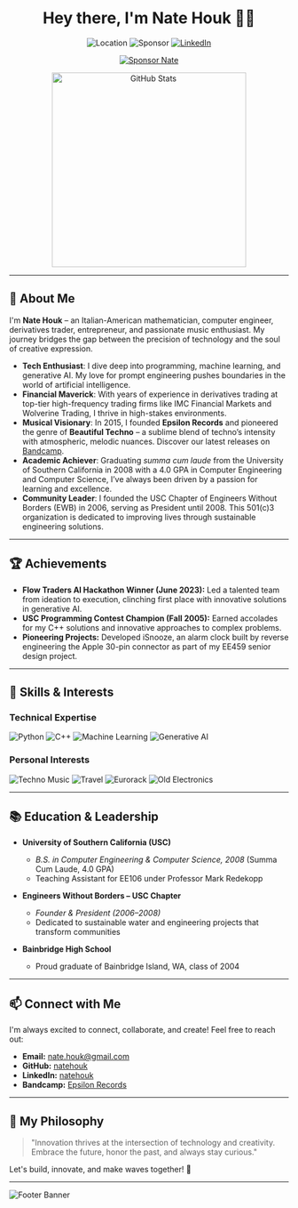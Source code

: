 <h1 align="center">
  Hey there, I'm Nate Houk 👨‍💻
</h1>

<p align="center">
  <img alt="Location" src="https://img.shields.io/badge/Location-Amsterdam%20%2F%20Netherlands-30363D?style=for-the-badge&logo=google-maps&logoColor=white" />
  <img alt="Sponsor" src="https://img.shields.io/badge/Sponsor-GitHub_Sponsors-30363D?style=for-the-badge&logo=GitHub-Sponsors&logoColor=white" />
  <a href="https://www.linkedin.com/in/natehouk/">
    <img alt="LinkedIn" src="https://img.shields.io/badge/LinkedIn-Connect-0A66C2?style=for-the-badge&logo=linkedin&logoColor=white" />
  </a>
</p>

<p align="center">
  <a href="https://github.com/sponsors/natehouk"><img alt="Sponsor Nate" src="https://img.shields.io/badge/Sponsor%20Nate-Yes-30363D?style=for-the-badge&logo=GitHub-Sponsors&logoColor=white" /></a>
</p>

<p align="center">
  <a href="https://github.com/natehouk">
    <img alt="GitHub Stats" src="https://github-readme-stats.vercel.app/api?username=natehouk&show_icons=true&count_private=true&theme=dark&hide_border=true" width="350">
  </a>
</p>

---

## 🚀 About Me

I'm **Nate Houk** – an Italian-American mathematician, computer engineer, derivatives trader, entrepreneur, and passionate music enthusiast. My journey bridges the gap between the precision of technology and the soul of creative expression.

- **Tech Enthusiast**: I dive deep into programming, machine learning, and generative AI. My love for prompt engineering pushes boundaries in the world of artificial intelligence.
- **Financial Maverick**: With years of experience in derivatives trading at top-tier high-frequency trading firms like IMC Financial Markets and Wolverine Trading, I thrive in high-stakes environments.
- **Musical Visionary**: In 2015, I founded **Epsilon Records** and pioneered the genre of **Beautiful Techno** – a sublime blend of techno’s intensity with atmospheric, melodic nuances. Discover our latest releases on [Bandcamp](https://epsilonrecords.bandcamp.com).
- **Academic Achiever**: Graduating *summa cum laude* from the University of Southern California in 2008 with a 4.0 GPA in Computer Engineering and Computer Science, I’ve always been driven by a passion for learning and excellence.
- **Community Leader**: I founded the USC Chapter of Engineers Without Borders (EWB) in 2006, serving as President until 2008. This 501(c)3 organization is dedicated to improving lives through sustainable engineering solutions.

---

## 🏆 Achievements

- **Flow Traders AI Hackathon Winner (June 2023):** Led a talented team from ideation to execution, clinching first place with innovative solutions in generative AI.
- **USC Programming Contest Champion (Fall 2005):** Earned accolades for my C++ solutions and innovative approaches to complex problems.
- **Pioneering Projects:** Developed iSnooze, an alarm clock built by reverse engineering the Apple 30-pin connector as part of my EE459 senior design project.

---

## 🔧 Skills & Interests

### Technical Expertise
![Python](https://img.shields.io/badge/Python-3670A0?style=for-the-badge&logo=python&logoColor=ffdd54)
![C++](https://img.shields.io/badge/C++-00599C?style=for-the-badge&logo=c%2B%2B&logoColor=white)
![Machine Learning](https://img.shields.io/badge/Machine%20Learning-FF6F00?style=for-the-badge&logo=TensorFlow&logoColor=white)
![Generative AI](https://img.shields.io/badge/Generative%20AI-30363D?style=for-the-badge&logo=openai&logoColor=white)

### Personal Interests
![Techno Music](https://img.shields.io/badge/Techno-Music-FF2D55?style=for-the-badge&logo=soundcloud&logoColor=white)
![Travel](https://img.shields.io/badge/Travel-Adventure-4CAF50?style=for-the-badge&logo=google-maps&logoColor=white)
![Eurorack](https://img.shields.io/badge/Eurorack-Synths-9C27B0?style=for-the-badge&logo=music&logoColor=white)
![Old Electronics](https://img.shields.io/badge/Retro-Electronics-607D8B?style=for-the-badge&logo=android&logoColor=white)

---

## 📚 Education & Leadership

- **University of Southern California (USC)**
  - *B.S. in Computer Engineering & Computer Science, 2008* (Summa Cum Laude, 4.0 GPA)
  - Teaching Assistant for EE106 under Professor Mark Redekopp

- **Engineers Without Borders – USC Chapter**
  - *Founder & President (2006–2008)*
  - Dedicated to sustainable water and engineering projects that transform communities

- **Bainbridge High School**
  - Proud graduate of Bainbridge Island, WA, class of 2004

---

## 📫 Connect with Me

I'm always excited to connect, collaborate, and create! Feel free to reach out:

- **Email:** [nate.houk@gmail.com](mailto:nate.houk@gmail.com)
- **GitHub:** [natehouk](https://github.com/natehouk)
- **LinkedIn:** [natehouk](https://www.linkedin.com/in/natehouk/)
- **Bandcamp:** [Epsilon Records](https://epsilonrecords.bandcamp.com)

---

## 🌟 My Philosophy

> "Innovation thrives at the intersection of technology and creativity. Embrace the future, honor the past, and always stay curious."

Let's build, innovate, and make waves together! 🚀

---
  
![Footer Banner](https://img.shields.io/badge/Created%20with-%E2%9D%A4%EF%B8%8F%20by%20Nate_Houk-30363D?style=for-the-badge&logo=github)
